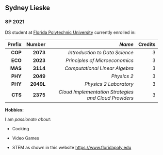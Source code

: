 ## Sydney Lieske

### SP 2021 

DS student at [Florida Polytechnic University](https://www.floridapoly.edu) currently enrolled in: 

| **Prefix**| **Number**| *Name*     						     | Credits|
|----------:|----------:|-----------------------------------------------------------:| ------:|
|  **COP**  |  **2073** |   *Introduction to Data Science*      		     |    3   |
|  **ECO**  |  **2023** |   *Principles of Microeconomics*       		     |    3   |
|  **MAS**  |  **3114** |   *Computational Linear Algebra*   			     |    3   |
|  **PHY**  |  **2049** |   *Physics 2*   					     |    3   |
|  **PHY**  |  **2049L**|   *Physics 2 Laboratory*   				     |    3   |
|  **CTS**  |  **2375** |   *Cloud Implementation Strategies and Cloud Providers*    |    3   |


**Hobbies:**

I am _passionate about_: 

- Cooking

- Video Games

- STEM as shown in this website <https://www.floridapoly.edu>
